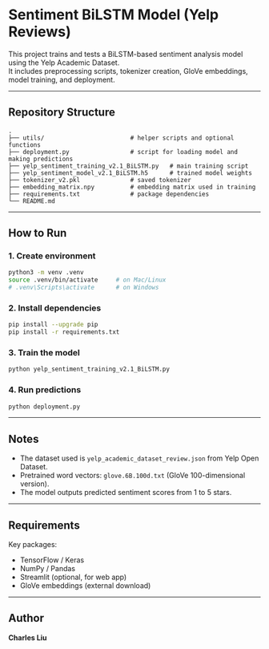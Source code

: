 # Sentiment BiLSTM Model (Yelp Reviews)

This project trains and tests a BiLSTM-based sentiment analysis model using the Yelp Academic Dataset.  
It includes preprocessing scripts, tokenizer creation, GloVe embeddings, model training, and deployment.

---

## Repository Structure

```
.
├── utils/                        # helper scripts and optional functions
├── deployment.py                 # script for loading model and making predictions
├── yelp_sentiment_training_v2.1_BiLSTM.py   # main training script
├── yelp_sentiment_model_v2.1_BiLSTM.h5      # trained model weights
├── tokenizer_v2.pkl              # saved tokenizer
├── embedding_matrix.npy          # embedding matrix used in training
├── requirements.txt              # package dependencies
└── README.md
```

---

## How to Run

### 1. Create environment
```bash
python3 -m venv .venv
source .venv/bin/activate     # on Mac/Linux
# .venv\Scripts\activate      # on Windows
```

### 2. Install dependencies
```bash
pip install --upgrade pip
pip install -r requirements.txt
```

### 3. Train the model
```bash
python yelp_sentiment_training_v2.1_BiLSTM.py
```

### 4. Run predictions
```bash
python deployment.py
```

---

## Notes
- The dataset used is `yelp_academic_dataset_review.json` from Yelp Open Dataset.
- Pretrained word vectors: `glove.6B.100d.txt` (GloVe 100-dimensional version).
- The model outputs predicted sentiment scores from 1 to 5 stars.

---

## Requirements

Key packages:
- TensorFlow / Keras
- NumPy / Pandas
- Streamlit (optional, for web app)
- GloVe embeddings (external download)

---

## Author
**Charles Liu**
